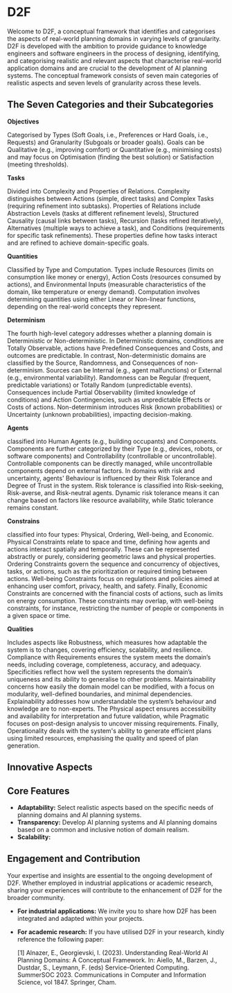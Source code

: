 # D2F
Welcome to D2F, a conceptual framework that identifies and categorises the aspects of real-world planning domains in varying levels of granularity. D2F is developed with the ambition to provide guidance to knowledge engineers and software engineers in the process of designing, identifying, and categorising realistic and relevant aspects that characterise real-world application domains and are crucial to the development of AI planning systems. The conceptual framework consists of seven main categories of realistic aspects and seven levels of granularity across these levels.

## The Seven Categories and their Subcategories

**Objectives**

Categorised by Types (Soft Goals, i.e., Preferences or Hard Goals, i.e., Requests) and Granularity (Subgoals or broader goals). Goals can be Qualitative (e.g., improving comfort) or Quantitative (e.g., minimising costs) and may focus on Optimisation (finding the best solution) or Satisfaction (meeting thresholds).

**Tasks**

 Divided into Complexity and Properties of Relations. Complexity distinguishes between Actions (simple, direct tasks) and Complex Tasks (requiring refinement into subtasks). Properties of Relations include Abstraction Levels (tasks at different refinement levels), Structured Causality (causal links between tasks), Recursion (tasks refined iteratively), Alternatives (multiple ways to achieve a task), and Conditions (requirements for specific task refinements). These properties define how tasks interact and are refined to achieve domain-specific goals.

**Quantities**

Classified by Type and Computation. Types include Resources (limits on consumption like money or energy), Action Costs (resources consumed by actions), and Environmental Inputs (measurable characteristics of the domain, like temperature or energy demand). Computation involves determining quantities using either Linear or Non-linear functions, depending on the real-world concepts they represent.

**Determinism**

The fourth high-level category addresses whether a planning domain is Deterministic or Non-deterministic. In Deterministic domains, conditions are Totally Observable, actions have Predefined Consequences and Costs, and outcomes are predictable. In contrast, Non-deterministic domains are classified by the Source, Randomness, and Consequences of non-determinism. Sources can be Internal (e.g., agent malfunctions) or External (e.g., environmental variability). Randomness can be Regular (frequent, predictable variations) or Totally Random (unpredictable events). Consequences include Partial Observability (limited knowledge of conditions) and Action Contingencies, such as unpredictable Effects or Costs of actions. Non-determinism introduces Risk (known probabilities) or Uncertainty (unknown probabilities), impacting decision-making.

**Agents**

classified into Human Agents (e.g., building occupants) and Components. Components are further categorized by their Type (e.g., devices, robots, or software components) and Controllability (controllable or uncontrollable). Controllable components can be directly managed, while uncontrollable components depend on external factors. In domains with risk and uncertainty, agents' Behaviour is influenced by their Risk Tolerance and Degree of Trust in the system. Risk tolerance is classified into Risk-seeking, Risk-averse, and Risk-neutral agents. Dynamic risk tolerance means it can change based on factors like resource availability, while Static tolerance remains constant.

**Constrains**

classified into four types: Physical, Ordering, Well-being, and Economic. Physical Constraints relate to space and time, defining how agents and actions interact spatially and temporally. These can be represented abstractly or purely, considering geometric laws and physical properties. Ordering Constraints govern the sequence and concurrency of objectives, tasks, or actions, such as the prioritization or required timing between actions. Well-being Constraints focus on regulations and policies aimed at enhancing user comfort, privacy, health, and safety. Finally, Economic Constraints are concerned with the financial costs of actions, such as limits on energy consumption. These constraints may overlap, with well-being constraints, for instance, restricting the number of people or components in a given space or time.

**Qualities**

Includes aspects like Robustness, which measures how adaptable the system is to changes, covering efficiency, scalability, and resilience. Compliance with Requirements ensures the system meets the domain’s needs, including coverage, completeness, accuracy, and adequacy. Specificities reflect how well the system represents the domain’s uniqueness and its ability to generalise to other problems. Maintainability concerns how easily the domain model can be modified, with a focus on modularity, well-defined boundaries, and minimal dependencies. Explainability addresses how understandable the system’s behaviour and knowledge are to non-experts. The Physical aspect ensures accessibility and availability for interpretation and future validation, while Pragmatic focuses on post-design analysis to uncover missing requirements. Finally, Operationality deals with the system's ability to generate efficient plans using limited resources, emphasising the quality and speed of plan generation.


## Innovative Aspects



## Core Features

- **Adaptability:** Select realistic aspects based on the specific needs of planning domains and AI planning systems.
- **Transparency:** Develop AI planning systems and AI planning domains based on a common and inclusive notion of domain realism.
- **Scalability:**


## Engagement and Contribution

Your expertise and insights are essential to the ongoing development of D2F. Whether employed in industrial applications or academic research, sharing your experiences will contribute to the enhancement of D2F for the broader community.

- **For industrial applications:** We invite you to share how D2F has been integrated and adapted within your projects.
- **For academic research:** If you have utilised D2F in your research, kindly reference the following paper:

   [1] Alnazer, E., Georgievski, I. (2023). Understanding Real-World AI Planning Domains: A Conceptual Framework. In: Aiello, M., Barzen, J., Dustdar, S., Leymann, F. (eds) Service-Oriented Computing. SummerSOC 2023. Communications in Computer and Information Science, vol 1847. Springer, Cham.
